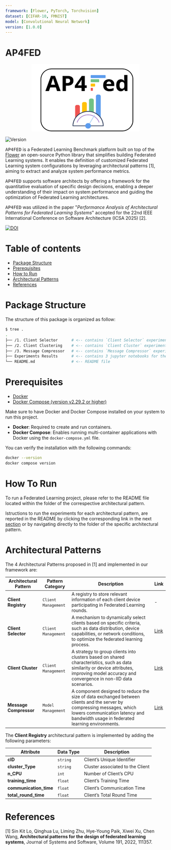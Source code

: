 ```yaml
---
framework: [Flower, PyTorch, Torchvision]
dataset: [CIFAR-10, FMNIST]
model: [Convolutional Neural Network]
version: [1.0.0]
---
```


# AP4FED

<p align="center">
<img src="img/logoNew2.svg" width="340px" height="210px"/>
</p>
<img src="https://img.shields.io/badge/version-1.0-green" alt="Version">

<tt>AP4FED</tt> is a Federated Learning Benchmark platform built on top of the [Flower](https://github.com/adap/flower) an open-source Python library that simplifies building Federated Learning systems. It enables the definition of customized Federated Learning system configurations by leveraging architectural patterns [1], aiming to extract and analyze system performance metrics.

<tt>AP4FED</tt> supports software architects by offering a framework for the quantitative evaluation of specific design decisions, enabling a deeper understanding of their impact on system performance and guiding the optimization of Federated Learning architectures.

<tt>AP4FED</tt> was utilized in the paper "_Performance Analysis of Architectural Patterns for Federated Learning Systems_" accepted for the 22nd IEEE International Conference on Software Architecture (ICSA 2025) [2].

[![DOI](https://zenodo.org/badge/DOI/10.5281/zenodo.14039470.svg)](https://zenodo.org/uploads/14039470)

# Table of contents
<!--ts-->
   * [Package Structure](#packagestructure)
   * [Prerequisites](#prerequisites)
   * [How to Run](#how-to-run)
   * [Architectural Patterns](#architecturalpatterns)
   * [References](#references)
   
# Package Structure

The structure of this package is organized as follow:

```bash
$ tree .
.
├── /1. Client Selector      # <-- contains `Client Selector` experiments
├── /2. Client Clustering    # <-- contains `Client Cluster` experiments
├── /3. Message Compressor   # <-- contains `Message Compressor` experiments
├── Experiments Results      # <-- contains 3 jupyter notebooks for the visualizaiton of the results
└── README.md                # <-- README file
```

# Prerequisites

- [Docker](https://docs.docker.com/get-docker/)
- [Docker Compose (version v2.29.2 or higher)](https://docs.docker.com/compose/install/)

Make sure to have Docker and Docker Compose installed on your system to run this project.

- **Docker**: Required to create and run containers.
- **Docker Compose**: Enables running multi-container applications with Docker using the `docker-compose.yml` file.

You can verify the installation with the following commands:
```bash
docker --version
docker compose version
```

# How To Run

To run a Federated Learning project, please refer to the README file located within the folder of the correspective architectural pattern.

Istructions to run the experiments for each architectural pattern, are reported in the README  by clicking the corresponding link in the next [section](#architectural-patterns) or by navigating directly to the folder of the specific architectural pattern.

# Architectural Patterns

The 4 Architectural Patterns proposed in [1] and implemented in our framework are:

| Architectural Pattern | Pattern Category | Description | Link |
| --- | --- | --- | --- |
| **Client Registry** | `Client Management` | A registry to store relevant information of each client device participating in Federated Learning rounds. | - |
| **Client Selector** | `Client Management` | A mechanism to dynamically select clients based on specific criteria, such as data distribution, device capabilities, or network conditions, to optimize the federated learning process. | [Link](1.%20Client%20Selector) |
| **Client Cluster** | `Client Management` | A strategy to group clients into clusters based on shared characteristics, such as data similarity or device attributes, improving model accuracy and convergence in non-IID data scenarios. | [Link](1.%20Client%20Cluster) |
| **Message Compressor** | `Model Management` | A component designed to reduce the size of data exchanged between clients and the server by compressing messages, which lowers communication latency and bandwidth usage in federated learning environments. | [Link](1.%20Message%20Compressor) |

The **Client Registry** architectural pattern is implemented by adding the following parameters:

| Attribute | Data Type | Description |
| --- | --- | --- | 
| **cID** | `string` | Client’s Unique Identifier | 
| **cluster_Type** | `string` | Cluster associated to the Client | 
| **n_CPU** | `int` | Number of Client’s CPU | 
| **training_time** | `float` | Client’s Training Time | 
| **communication_time** | `float` | Client’s Communication Time | 
| **total_round_time** | `float` | Client’s Total Round Time | 

# References

[1] Sin Kit Lo, Qinghua Lu, Liming Zhu, Hye-Young Paik, Xiwei Xu, Chen Wang,
**Architectural patterns for the design of federated learning systems**,
Journal of Systems and Software, Volume 191, 2022, 111357.
